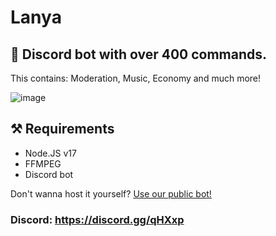 # Lanya

## 🤖 Discord bot with over 400 commands.

This contains: Moderation, Music, Economy and much more!

![image](https://user-images.githubusercontent.com/88144943/207117434-d98356b1-bf19-418e-9e12-0ef83e0d9a21.png)

## ⚒️ Requirements

- Node.JS v17
- FFMPEG
- Discord bot

Don't wanna host it yourself? [Use our public bot!](https://discord.com/api/oauth2/authorize?client_id=1051755231848972328&permissions=8&scope=bot%20applications.commands)

### Discord: https://discord.gg/qHXxp

